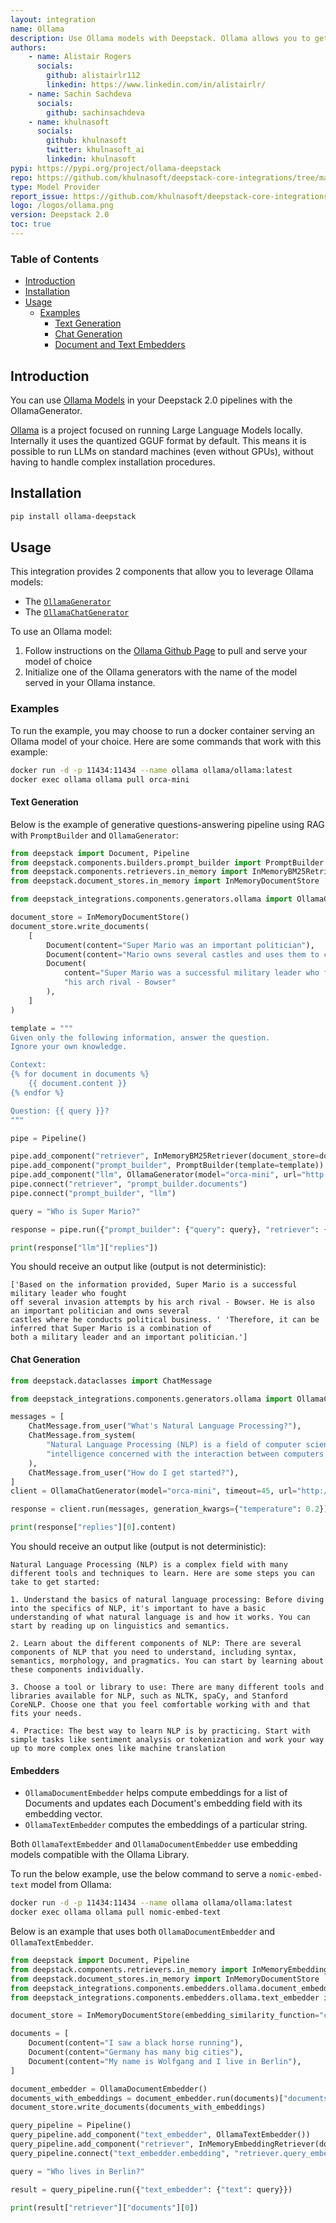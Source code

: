 ```yaml
---
layout: integration
name: Ollama
description: Use Ollama models with Deepstack. Ollama allows you to get up and running with large language models, locally. 
authors:
    - name: Alistair Rogers
      socials:
        github: alistairlr112
        linkedin: https://www.linkedin.com/in/alistairlr/
    - name: Sachin Sachdeva
      socials:
        github: sachinsachdeva
    - name: khulnasoft
      socials:
        github: khulnasoft
        twitter: khulnasoft_ai
        linkedin: khulnasoft
pypi: https://pypi.org/project/ollama-deepstack
repo: https://github.com/khulnasoft/deepstack-core-integrations/tree/main/integrations/ollama
type: Model Provider
report_issue: https://github.com/khulnasoft/deepstack-core-integrations/issues
logo: /logos/ollama.png
version: Deepstack 2.0
toc: true
---
```


### Table of Contents

- [Introduction](#introduction)
- [Installation](#installation)
- [Usage](#usage)
  - [Examples](#examples)
    - [Text Generation](#text-generation)
    - [Chat Generation](#chat-generation)
    - [Document and Text Embedders](#embedders)

## Introduction

You can use [Ollama Models](https://ollama.ai/library) in your Deepstack 2.0 pipelines with the OllamaGenerator.

[Ollama](https://ollama.ai/) is a project focused on running Large Language Models locally. Internally it uses the quantized GGUF format by default. This means it is possible to run LLMs on standard machines (even without GPUs), without having to handle complex installation procedures.

## Installation

```bash
pip install ollama-deepstack
```

## Usage

This integration provides 2 components that allow you to leverage Ollama models:
- The [`OllamaGenerator`](https://docs.deepstack.khulnasoft.com/docs/ollamagenerator)
- The [`OllamaChatGenerator`](https://docs.deepstack.khulnasoft.com/docs/ollamachatgenerator)

To use an Ollama model:

1. Follow instructions on the [Ollama Github Page](https://github.com/jmorganca/ollama) to pull and serve your model of choice 
2. Initialize one of the Ollama generators with the name of the model served in your Ollama instance. 


### Examples
To run the example, you may choose to run a docker container serving an Ollama model of your choice. 
Here are some commands that work with this example:

```bash
docker run -d -p 11434:11434 --name ollama ollama/ollama:latest
docker exec ollama ollama pull orca-mini
```

#### Text Generation

Below is the example of generative questions-answering pipeline using RAG with `PromptBuilder` and  `OllamaGenerator`:

```python
from deepstack import Document, Pipeline
from deepstack.components.builders.prompt_builder import PromptBuilder
from deepstack.components.retrievers.in_memory import InMemoryBM25Retriever
from deepstack.document_stores.in_memory import InMemoryDocumentStore

from deepstack_integrations.components.generators.ollama import OllamaGenerator

document_store = InMemoryDocumentStore()
document_store.write_documents(
    [
        Document(content="Super Mario was an important politician"),
        Document(content="Mario owns several castles and uses them to conduct important political business"),
        Document(
            content="Super Mario was a successful military leader who fought off several invasion attempts by "
            "his arch rival - Bowser"
        ),
    ]
)

template = """
Given only the following information, answer the question.
Ignore your own knowledge.

Context:
{% for document in documents %}
    {{ document.content }}
{% endfor %}

Question: {{ query }}?
"""

pipe = Pipeline()

pipe.add_component("retriever", InMemoryBM25Retriever(document_store=document_store))
pipe.add_component("prompt_builder", PromptBuilder(template=template))
pipe.add_component("llm", OllamaGenerator(model="orca-mini", url="http://localhost:11434/api/generate"))
pipe.connect("retriever", "prompt_builder.documents")
pipe.connect("prompt_builder", "llm")

query = "Who is Super Mario?"

response = pipe.run({"prompt_builder": {"query": query}, "retriever": {"query": query}})

print(response["llm"]["replies"])
```
You should receive an output like (output is not deterministic):
```
['Based on the information provided, Super Mario is a successful military leader who fought
off several invasion attempts by his arch rival - Bowser. He is also an important politician and owns several
castles where he conducts political business. ' 'Therefore, it can be inferred that Super Mario is a combination of
both a military leader and an important politician.']
```

#### Chat Generation

```python
from deepstack.dataclasses import ChatMessage

from deepstack_integrations.components.generators.ollama import OllamaChatGenerator

messages = [
    ChatMessage.from_user("What's Natural Language Processing?"),
    ChatMessage.from_system(
        "Natural Language Processing (NLP) is a field of computer science and artificial "
        "intelligence concerned with the interaction between computers and human language"
    ),
    ChatMessage.from_user("How do I get started?"),
]
client = OllamaChatGenerator(model="orca-mini", timeout=45, url="http://localhost:11434/api/chat")

response = client.run(messages, generation_kwargs={"temperature": 0.2})

print(response["replies"][0].content)

```
You should receive an output like (output is not deterministic):

```
Natural Language Processing (NLP) is a complex field with many different tools and techniques to learn. Here are some steps you can take to get started:

1. Understand the basics of natural language processing: Before diving into the specifics of NLP, it's important to have a basic understanding of what natural language is and how it works. You can start by reading up on linguistics and semantics.

2. Learn about the different components of NLP: There are several components of NLP that you need to understand, including syntax, semantics, morphology, and pragmatics. You can start by learning about these components individually.

3. Choose a tool or library to use: There are many different tools and libraries available for NLP, such as NLTK, spaCy, and Stanford CoreNLP. Choose one that you feel comfortable working with and that fits your needs.

4. Practice: The best way to learn NLP is by practicing. Start with simple tasks like sentiment analysis or tokenization and work your way up to more complex ones like machine translation

```
#### Embedders

- `OllamaDocumentEmbedder` helps compute embeddings for a list of Documents and updates each Document's embedding field with its embedding vector.
- `OllamaTextEmbedder` computes the embeddings of a particular string.

Both `OllamaTextEmbedder` and `OllamaDocumentEmbedder` use embedding models compatible with the Ollama Library.

To run the below example, use the below command to serve a `nomic-embed-text` model from Ollama:

```bash
docker run -d -p 11434:11434 --name ollama ollama/ollama:latest
docker exec ollama ollama pull nomic-embed-text
```

Below is an example that uses both `OllamaDocumentEmbedder` and `OllamaTextEmbedder`.
```python
from deepstack import Document, Pipeline
from deepstack.components.retrievers.in_memory import InMemoryEmbeddingRetriever
from deepstack.document_stores.in_memory import InMemoryDocumentStore
from deepstack_integrations.components.embedders.ollama.document_embedder import OllamaDocumentEmbedder
from deepstack_integrations.components.embedders.ollama.text_embedder import OllamaTextEmbedder

document_store = InMemoryDocumentStore(embedding_similarity_function="cosine")

documents = [
    Document(content="I saw a black horse running"),
    Document(content="Germany has many big cities"),
    Document(content="My name is Wolfgang and I live in Berlin"),
]

document_embedder = OllamaDocumentEmbedder()
documents_with_embeddings = document_embedder.run(documents)["documents"]
document_store.write_documents(documents_with_embeddings)

query_pipeline = Pipeline()
query_pipeline.add_component("text_embedder", OllamaTextEmbedder())
query_pipeline.add_component("retriever", InMemoryEmbeddingRetriever(document_store=document_store))
query_pipeline.connect("text_embedder.embedding", "retriever.query_embedding")

query = "Who lives in Berlin?"

result = query_pipeline.run({"text_embedder": {"text": query}})

print(result["retriever"]["documents"][0])
```
